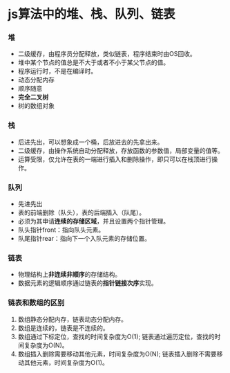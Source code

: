 # js算法中的堆、栈、队列、链表

### 堆
* 二级缓存，由程序员分配释放，类似链表，程序结束时由OS回收。
* 堆中某个节点的值总是不大于或者不小于某父节点的值。
* 程序运行时，不是在编译时。
* 动态分配内存
* 顺序随意
* **完全二叉树**
* 树的数组对象

### 栈
* 后进先出，可以想象成一个桶，后放进去的先拿出来。
* 二级缓存，由操作系统自动分配释放，存放函数的参数值，局部变量的值等。
* 运算受限，仅允许在表的一端进行插入和删除操作，即只可以在栈顶进行操作。

### 队列
* 先进先出
* 表的前端删除（队头），表的后端插入（队尾）。
* 必须为其申请**连续的存储区域**，并且设置两个指针管理。
* 队头指针front：指向队头元素。
* 队尾指针rear：指向下一个入队元素的存储位置。

### 链表
* 物理结构上**非连续非顺序**的存储结构。
* 数据元素的逻辑顺序通过链表的**指针链接次序**实现。

### 链表和数组的区别
1. 数组静态分配内存，链表动态分配内存。
2. 数组是连续的，链表是不连续的。
3. 数组通过下标定位，查找的时间复杂度为O(1);
   链表通过遍历定位，查找的时间复杂度为O(N)。
4. 数组插入删除需要移动其他元素，时间复杂度为O(N);
   链表插入删除不需要移动其他元素，时间复杂度为O(1)。
